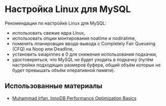 Настройка Linux для MySQL
=========================

Рекомендации по настройке Linux для MySQL:

- использовать свежие ядра Linux,
- использовать опции монтирования noatime и nodiratime,
- поменять планировщик ввода-вывода с Completely Fair Queueing (CFQ) на Noop или Deadline,
- установить swapinnes в 0 для снижения использования подкачки,
- удостовериться, что MySQL не будет уходить в подкачку (путём настройки подходящих размеров буфера, общий объём которых не будет превышать объём оперативной памяти).

Использованные материалы
------------------------

* [Muhammad Irfan. InnoDB Performance Optimization Basics](https://www.percona.com/blog/2013/09/20/innodb-performance-optimization-basics-updated/)
